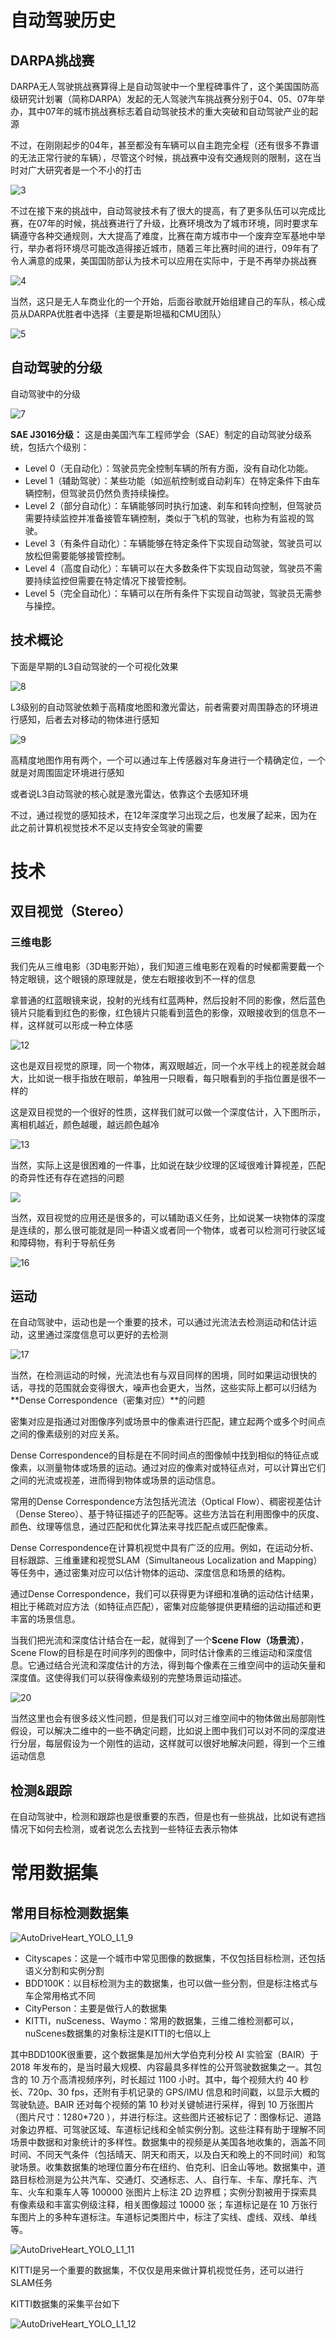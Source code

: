 # 自动驾驶历史

## DARPA挑战赛

DARPA无人驾驶挑战赛算得上是自动驾驶中一个里程碑事件了，这个美国国防高级研究计划署（简称DARPA）发起的无人驾驶汽车挑战赛分别于04、05、07年举办，其中07年的城市挑战赛标志着自动驾驶技术的重大突破和自动驾驶产业的起源

不过，在刚刚起步的04年，甚至都没有车辆可以自主跑完全程（还有很多不靠谱的无法正常行驶的车辆），尽管这个时候，挑战赛中没有交通规则的限制，这在当时对广大研究者是一个不小的打击

![3](./assets/3.png)

不过在接下来的挑战中，自动驾驶技术有了很大的提高，有了更多队伍可以完成比赛，在07年的时候，挑战赛进行了升级，比赛环境改为了城市环境，同时要求车辆遵守各种交通规则，大大提高了难度，比赛在南方城市中一个废弃空军基地中举行，举办者将环境尽可能改造得接近城市，随着三年比赛时间的进行，09年有了令人满意的成果，美国国防部认为技术可以应用在实际中，于是不再举办挑战赛

![4](./assets/4.png)

当然，这只是无人车商业化的一个开始，后面谷歌就开始组建自己的车队，核心成员从DARPA优胜者中选择（主要是斯坦福和CMU团队）

![5](./assets/5.png)

## 自动驾驶的分级

自动驾驶中的分级

![7](./assets/7.png)

**SAE J3016分级：** 这是由美国汽车工程师学会（SAE）制定的自动驾驶分级系统，包括六个级别：

- Level 0（无自动化）：驾驶员完全控制车辆的所有方面，没有自动化功能。
- Level 1（辅助驾驶）：某些功能（如巡航控制或自动刹车）在特定条件下由车辆控制，但驾驶员仍然负责持续操控。
- Level 2（部分自动化）：车辆能够同时执行加速、刹车和转向控制，但驾驶员需要持续监控并准备接管车辆控制，类似于飞机的驾驶，也称为有监视的驾驶。
- Level 3（有条件自动化）：车辆能够在特定条件下实现自动驾驶，驾驶员可以放松但需要能够接管控制。
- Level 4（高度自动化）：车辆可以在大多数条件下实现自动驾驶，驾驶员不需要持续监控但需要在特定情况下接管控制。
- Level 5（完全自动化）：车辆可以在所有条件下实现自动驾驶，驾驶员无需参与操控。

## 技术概论

下面是早期的L3自动驾驶的一个可视化效果

![8](./assets/8.png)

L3级别的自动驾驶依赖于高精度地图和激光雷达，前者需要对周围静态的环境进行感知，后者去对移动的物体进行感知

![9](./assets/9.png)

高精度地图作用有两个，一个可以通过车上传感器对车身进行一个精确定位，一个就是对周围固定环境进行感知

或者说L3自动驾驶的核心就是激光雷达，依靠这个去感知环境

不过，通过视觉的感知技术，在12年深度学习出现之后，也发展了起来，因为在此之前计算机视觉技术不足以支持安全驾驶的需要

# 技术

## 双目视觉（Stereo）

### 三维电影

我们先从三维电影（3D电影开始），我们知道三维电影在观看的时候都需要戴一个特定眼镜，这个眼镜的原理就是，使左右眼接收到不一样的信息

拿普通的红蓝眼镜来说，投射的光线有红蓝两种，然后投射不同的影像，然后蓝色镜片只能看到红色的影像，红色镜片只能看到蓝色的影像，双眼接收到的信息不一样，这样就可以形成一种立体感

![12](./assets/12.png)

这也是双目视觉的原理，同一个物体，离双眼越近，同一个水平线上的视差就会越大，比如说一根手指放在眼前，单独用一只眼看，每只眼看到的手指位置是很不一样的

这是双目视觉的一个很好的性质，这样我们就可以做一个深度估计，入下图所示，离相机越近，颜色越暖，越远颜色越冷

![13](./assets/13.png)

当然，实际上这是很困难的一件事，比如说在缺少纹理的区域很难计算视差，匹配的奇异性还有存在遮挡的问题

![](./assets/15.png)

当然，双目视觉的应用还是很多的，可以辅助语义任务，比如说某一块物体的深度是连续的，那么很可能就是同一种语义或者同一个物体，或者可以检测可行驶区域和障碍物，有利于导航任务

![16](./assets/16-1685866903631-10.png)

## 运动

在自动驾驶中，运动也是一个重要的技术，可以通过光流法去检测运动和估计运动，这里通过深度信息可以更好的去检测

![17](./assets/17-1685867043944-12.png)

当然，在检测运动的时候，光流法也有与双目同样的困境，同时如果运动很快的话，寻找的范围就会变得很大，噪声也会更大，当然，这些实际上都可以归结为**Dense Correspondence（密集对应）**的问题

密集对应是指通过对图像序列或场景中的像素进行匹配，建立起两个或多个时间点之间的像素级别的对应关系。

Dense Correspondence的目标是在不同时间点的图像帧中找到相似的特征点或像素，以测量物体或场景的运动。通过对应的像素对或特征点对，可以计算出它们之间的光流或视差，进而得到物体或场景的运动信息。

常用的Dense Correspondence方法包括光流法（Optical Flow）、稠密视差估计（Dense Stereo）、基于特征描述子的匹配等。这些方法旨在利用图像中的灰度、颜色、纹理等信息，通过匹配和优化算法来寻找匹配点或匹配像素。

Dense Correspondence在计算机视觉中具有广泛的应用。例如，在运动分析、目标跟踪、三维重建和视觉SLAM（Simultaneous Localization and Mapping）等任务中，通过密集对应可以估计物体的运动、深度信息和场景的结构。

通过Dense Correspondence，我们可以获得更为详细和准确的运动估计结果，相比于稀疏对应方法（如特征点匹配），密集对应能够提供更精细的运动描述和更丰富的场景信息。

当我们把光流和深度估计结合在一起，就得到了一个**Scene Flow（场景流）**，Scene Flow的目标是在时间序列的图像中，同时估计像素的三维运动和深度信息。它通过结合光流和深度估计的方法，得到每个像素在三维空间中的运动矢量和深度值。这使得我们可以获得像素级别的完整场景运动描述。

![20](./assets/20-1685868845279-14.png)

当然这里也会有很多歧义性问题，但是我们可以对三维空间中的物体做出局部刚性假设，可以解决二维中的一些不确定问题，比如说上图中我们可以对不同的深度进行分层，每层假设为一个刚性的运动，这样就可以很好地解决问题，得到一个三维运动信息

## 检测&跟踪

在自动驾驶中，检测和跟踪也是很重要的东西，但是也有一些挑战，比如说有遮挡情况下如何去检测，或者说怎么去找到一些特征去表示物体

# 常用数据集

## 常用目标检测数据集

![AutoDriveHeart_YOLO_L1_9](.\assets\AutoDriveHeart_YOLO_L1_9.png)

- Cityscapes：这是一个城市中常见图像的数据集，不仅包括目标检测，还包括语义分割和实例分割
- BDD100K：以目标检测为主的数据集，也可以做一些分割，但是标注格式与车企常用格式不同
- CityPerson：主要是做行人的数据集
- KITTI，nuSceness、Waymo：常用的数据集，三维二维检测都可以，nuScenes数据集的对象标注是KITTI的七倍以上

其中BDD100K很重要，这个数据集是加州大学伯克利分校 AI 实验室（BAIR）于 2018 年发布的，是当时最大规模、内容最具多样性的公开驾驶数据集之一。其包含的 10 万个高清视频序列，时长超过 1100 小时。其中，每个视频大约 40 秒长、720p、30 fps，还附有手机记录的 GPS/IMU 信息和时间戳，以显示大概的驾驶轨迹。BAIR 还对每个视频的第 10 秒对关键帧进行采样，得到 10 万张图片（图片尺寸：1280*720 ），并进行标注。这些图片还被标记了：图像标记、道路对象边界框、可驾驶区域、车道标记线和全帧实例分割。这些注释有助于理解不同场景中数据和对象统计的多样性。数据集中的视频是从美国各地收集的，涵盖不同时间、不同天气条件（包括晴天、阴天和雨天，以及白天和晚上的不同时间）和驾驶场景。收集数据集的地理位置分布在纽约、伯克利、旧金山等地。数据集中，道路目标检测是为公共汽车、交通灯、交通标志、人、自行车、卡车、摩托车、汽车、火车和乘车人等 100000 张图片上标注 2D 边界框；实例分割被用于探索具有像素级和丰富实例级注释，相关图像超过 10000 张；车道标记是在 10 万张行车图片上的多种车道标注。车道标记类图片中，标注了实线、虚线、双线、单线等。

![AutoDriveHeart_YOLO_L1_11](.\assets\AutoDriveHeart_YOLO_L1_11.png)

KITTI是另一个重要的数据集，不仅仅是用来做计算机视觉任务，还可以进行SLAM任务

KITTI数据集的采集平台如下

![AutoDriveHeart_YOLO_L1_12](.\assets\AutoDriveHeart_YOLO_L1_12.png)